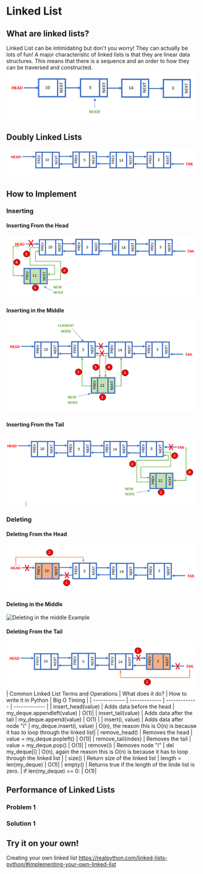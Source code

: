 # Linked List
## What are linked lists? 
Linked List can be intimidating but don't you worry! They can actually be lots of fun! A major characteristic of linked lists is that they are linear data structures. This means that there is a sequence and an order to how they can be traversed and constructed.
![Linked List Example](LinkedList.PNG)
## Doubly Linked Lists
![Doubly Linked List Example](DoublyLinkedList.PNG)
## How to Implement
### Inserting 
#### Inserting From the Head
![Inserting at the head Example](InsertHeadLL.PNG)
#### Inserting in the Middle
![Inserting in the middle Example](InsertMidLL.PNG)
#### Inserting From the Tail
![Inserting at the tail Example](InsertTailLL.PNG)

### Deleting 
#### Deleting From the Head
![Deleting at the head Example](RemoveHeadLL.PNG)
#### Deleting in the Middle
![Deleting in the middle Example](RemoveMidLL.PNG)
#### Deleting From the Tail
![Deleting at the tail Example](RemoveTailLL.PNG)
| Common Linked List Terms and Operations  | What does it do? | How to write it in Python | Big O Timing |
| ------------- | ------------- | ------------- | ------------- |
| insert_head(value)  | Adds data before the head  | my_deque.appendleft(value) | O(1)|
| insert_tail(value)  | Adds data after the tail  | my_deque.append(value) | O(1) |
| insert(i, value)  | Adds data after node "i"  | my_deque.insert(i, value) | O(n), the reason this is O(n) is because it has to loop through the linked list|
| remove_head()  | Removes the head | value = my_deque.popleft() | O(1)|
| remove_tail(index)  | Removes the tail | value = my_deque.pop() | O(1)|
| remove(i)  | Removes node "i" | del my_deque[i] | O(n), again the reason this is O(n) is because it has to loop through the linked list |
| size()  | Return size of the linked list  | length = len(my_deque) | O(1)|
| empty()  | Returns true if the length of the linde list is zero. | if len(my_deque) == 0: | O(1)|




## Performance of Linked Lists

### Problem 1
### Solution 1
## Try it on your own!
Creating your own linked list https://realpython.com/linked-lists-python/#implementing-your-own-linked-list
